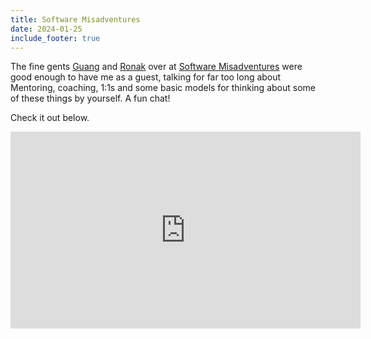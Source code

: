 ```yaml
---
title: Software Misadventures
date: 2024-01-25
include_footer: true
---
```


The fine gents [Guang](https://substack.com/profile/3521692-guang-yang) and [Ronak](https://substack.com/profile/3522616-ronak-nathani) over at [Software Misadventures](https://softwaremisadventures.com/) were good enough to have me as a guest, talking for far too long about Mentoring, coaching, 1:1s and some basic models for thinking about some of these things by yourself. A fun chat!

Check it out below.

<iframe width="560" height="315" src="https://www.youtube.com/embed/Ngq569-oTlM?si=k3GX5A_lUWDoVygA" title="YouTube video player" frameborder="0" allow="accelerometer; autoplay; clipboard-write; encrypted-media; gyroscope; picture-in-picture; web-share" allowfullscreen></iframe>

